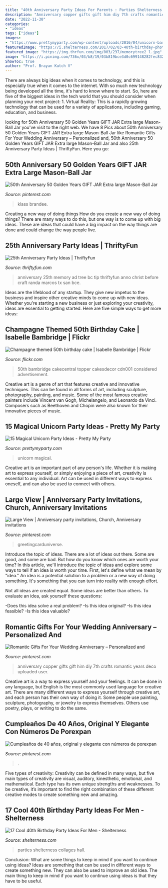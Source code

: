 ```yaml
---
title: "40th Anniversary Party Ideas For Parents : Parties Shelterness Collages Hall"
description: "Anniversary copper gifts gift him diy 7th crafts romantic years deco uploaded user"
date: "2022-11-30"
categories:
- "ideas"
tags: ["ideas"]
images:
- "https://www.prettymyparty.com/wp-content/uploads/2016/04/unicorn-bark-recipe.jpg"
featuredImage: "https://i.shelterness.com/2017/02/03-40th-birthday-photo-collage-with-a-guitar.jpg"
featured_image: "https://img.thrfun.com/img/003/237/memorytree2_l.jpg"
image: "https://i.pinimg.com/736x/03/b8/19/03b819bce3d0c699148282fec832028b.jpg"
ShowToc: true
author: "Prof. Brayan Kutch V"
---
```



There are always big ideas when it comes to technology, and this is especially true when it comes to the internet. With so much new technology being developed all the time, it's hard to know where to start. So, here are five of the biggest ideas in the tech world that you should consider when planning your next project: 1. Virtual Reality: This is a rapidly growing technology that can be used for a variety of applications, including gaming, education, and business.

	

		
looking for 50th Anniversary 50 Golden Years GIFT JAR Extra large Mason-Ball Jar you've visit to the right web. We have 8 Pics about 50th Anniversary 50 Golden Years GIFT JAR Extra large Mason-Ball Jar like Romantic Gifts For Your Wedding Anniversary – Personalized and, 50th Anniversary 50 Golden Years GIFT JAR Extra large Mason-Ball Jar and also 25th Anniversary Party Ideas | ThriftyFun. Here you go:
		
    
## 50th Anniversary 50 Golden Years GIFT JAR Extra Large Mason-Ball Jar

<img loading=lazy src="https://i.pinimg.com/736x/03/b8/19/03b819bce3d0c699148282fec832028b.jpg" onerror="this.onerror=null;this.src='https://tse3.mm.bing.net/th?id=OIP.5nCsHVYrIuxm1c63To_HwgHaJ3&amp;pid=15.1';" alt="50th Anniversary 50 Golden Years GIFT JAR Extra large Mason-Ball Jar">

_Source: pinterest.com_

>klass brandee. 

	

Creating a new way of doing things
How do you create a new way of doing things? There are many ways to do this, but one way is to come up with big ideas. These are ideas that could have a big impact on the way things are done and could change the way people live.

    
## 25th Anniversary Party Ideas | ThriftyFun

<img loading=lazy src="https://img.thrfun.com/img/003/237/memorytree2_l.jpg" onerror="this.onerror=null;this.src='https://tse4.mm.bing.net/th?id=OIP.J5vKZ4D_9nKikcJH1wBDrgHaKu&amp;pid=15.1';" alt="25th Anniversary Party Ideas | ThriftyFun">

_Source: thriftyfun.com_

>anniversary 25th memory ad tree bc tip thriftyfun anno christ before craft randa marcos tx san bce. 

	

Ideas are the lifeblood of any startup. They give new impetus to the business and inspire other creative minds to come up with new ideas. Whether you're starting a new business or just exploring your creativity, ideas are essential to getting started. Here are five simple ways to get more ideas: 

    
## Champagne Themed 50th Birthday Cake | Isabelle Bambridge | Flickr

<img loading=lazy src="https://c2.staticflickr.com/4/3690/9103260456_ea08cf2b2f_b.jpg" onerror="this.onerror=null;this.src='https://tse2.mm.bing.net/th?id=OIP.V4jLOp3icBiFYHVxCTZCEQHaJ4&amp;pid=15.1';" alt="Champagne themed 50th birthday cake | Isabelle Bambridge | Flickr">

_Source: flickr.com_

>50th bambridge cakecentral topper cakesdecor cdn001 considered advertisement. 

	

Creative art is a genre of art that features creative and innovative techniques. This can be found in all forms of art, including sculpture, photography, painting, and music. Some of the most famous creative painters include Vincent van Gogh, Michelangelo, and Leonardo da Vinci. Composers such as Beethoven and Chopin were also known for their innovative pieces of music.

    
## 15 Magical Unicorn Party Ideas - Pretty My Party

<img loading=lazy src="https://www.prettymyparty.com/wp-content/uploads/2016/04/unicorn-bark-recipe.jpg" onerror="this.onerror=null;this.src='https://tse1.mm.bing.net/th?id=OIP.aDu-hPnXbnnaZ8erTh9lgAHaLH&amp;pid=15.1';" alt="15 Magical Unicorn Party Ideas - Pretty My Party">

_Source: prettymyparty.com_

>unicorn magical. 

	

Creative art is an important part of any person's life. Whether it is making art to express yourself, or simply enjoying a piece of art, creativity is essential to any individual. Art can be used in different ways to express oneself, and can also be used to connect with others.

    
## Large View | Anniversary Party Invitations, Church, Anniversary Invitations

<img loading=lazy src="https://i.pinimg.com/736x/60/8d/0b/608d0bcfe7f215deb36e1969bdeb0b14--church.jpg" onerror="this.onerror=null;this.src='https://tse2.mm.bing.net/th?id=OIP.OSSOBfGJTCqrda50c-FfMAHaFS&amp;pid=15.1';" alt="Large View | Anniversary party invitations, Church, Anniversary invitations">

_Source: pinterest.com_

>greetingcarduniverse. 

	

Introduce the topic of ideas.
There are a lot of ideas out there. Some are good, and some are bad. But how do you know which ones are worth your time? In this article, we'll introduce the topic of ideas and explore some ways to tell if an idea is worth your time.
First, let's define what we mean by "idea." An idea is a potential solution to a problem or a new way of doing something. It's something that you can turn into reality with enough effort.

Not all ideas are created equal. Some ideas are better than others. To evaluate an idea, ask yourself these questions:

-Does this idea solve a real problem?
-Is this idea original?
-Is this idea feasible?
-Is this idea valuable?

    
## Romantic Gifts For Your Wedding Anniversary – Personalized And

<img loading=lazy src="https://i.pinimg.com/736x/ed/08/7c/ed087cdaa7e4c1cfa3ad9c0ae5983bfe.jpg" onerror="this.onerror=null;this.src='https://tse4.mm.bing.net/th?id=OIP.zCm9D7Xmb862D84rzatgVAHaNK&amp;pid=15.1';" alt="Romantic Gifts For Your Wedding Anniversary – Personalized and">

_Source: pinterest.com_

>anniversary copper gifts gift him diy 7th crafts romantic years deco uploaded user. 

	

Creative art is a way to express yourself and your feelings. It can be done in any language, but English is the most commonly used language for creative art. There are many different ways to express yourself through creative art, and each person has their own way of doing it. Some people use painting, sculpture, photography, or jewelry to express themselves. Others use poetry, plays, or writing to do the same.

    
## Cumpleaños De 40 Años, Original Y Elegante Con Números De Porexpan

<img loading=lazy src="https://i.pinimg.com/736x/5a/38/99/5a389996a835987627ee4419f84931a0.jpg" onerror="this.onerror=null;this.src='https://tse4.mm.bing.net/th?id=OIP.DgipWRB0OGBjqhChbCH_JwAAAA&amp;pid=15.1';" alt="Cumpleaños de 40 años, original y elegante con números de porexpan">

_Source: pinterest.com_

>. 

	

Five types of creativity:
Creativity can be defined in many ways, but five main types of creativity are visual, auditory, kinesthetic, emotional, and mathematical. Each type has its own unique strengths and weaknesses. To be creative, it’s important to find the right combination of these different creative modes to create something new and amazing.

    
## 17 Cool 40th Birthday Party Ideas For Men - Shelterness

<img loading=lazy src="https://i.shelterness.com/2017/02/03-40th-birthday-photo-collage-with-a-guitar.jpg" onerror="this.onerror=null;this.src='https://tse3.mm.bing.net/th?id=OIP.HF4zwLBf3cGvYmB6seX3aQHaKr&amp;pid=15.1';" alt="17 Cool 40th Birthday Party Ideas For Men - Shelterness">

_Source: shelterness.com_

>parties shelterness collages hall. 

	

Conclusion: What are some things to keep in mind if you want to continue using ideas?
Ideas are something that can be used in different ways to create something new. They can also be used to improve an old idea. The main thing to keep in mind if you want to continue using ideas is that they have to be useful.

